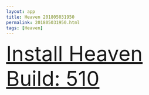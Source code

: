 ```yaml
---
layout: app
title: Heaven 201805031950
permalink: 201805031950.html
tags: [Heaven]
---
```

<div class="pure-g">
    <div class="pure-u-1-1" style="font-size: 4em">
        <a class="pure-button-primary" href="itms-services://?action=download-manifest&url=https%3A%2F%2Flitsungyisigono.github.io%2FTestScript%2Fmanifests%2F201805031950.plist"><i class="fa fa-download" aria-hidden="true"></i>Install Heaven Build: 510</a>
    </div>
</div>